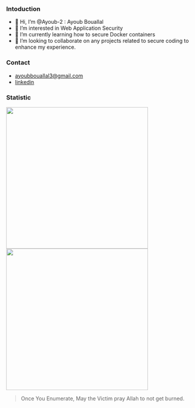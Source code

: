 ### Intoduction
- 👋 Hi, I’m @Ayoub-2 : Ayoub Bouallal
- 👀 I’m interested in Web Application Security
- 🌱 I’m currently learning how to secure Docker containers 
- 💞️ I’m looking to collaborate on any projects related to secure coding to enhance my experience.
### Contact
- ayoubbouallal3@gmail.com
- [linkedin](https://www.linkedin.com/in/bouallal-ayoub/)

### Statistic
<img align='left' src="https://github-readme-stats.vercel.app/api?username=Ayoub-2&show_icons=true&theme=dark" width="380">
<img  src="https://github-readme-stats.vercel.app/api/top-langs/?username=Ayoub-2&hide=html&theme=dark&layout=compact" width="380">



> Once You Enumerate, May the Victim pray Allah to not get burned.
